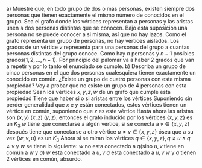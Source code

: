 a) Muestre que, en todo grupo de dos o más personas, existen siempre dos personas que tienen exactamente el mismo número de conocidos en el grupo.
	Sea el grafo donde los vértices representan a personas y las aristas unen a dos personas distintas que se conocen.
	Bajo esta suposición una persona no se puede conocer a si misma, así que no hay lazos.
	Como el grafo representa un grupo de personas, no hay vértices aislados.
	Los grados de un vértice $v$ representa para una personas del grupo a cuantas personas distintas del grupo conoce.
	Como hay $n$ personas y $n-1$ posibles grados($1,2,\dots,n-1$). Por principio del palomar va a haber 2 grados que van a repetir y por lo tanto el enunciado se cumple.
b) Describa un grupo de cinco personas en el que dos personas cualesquiera tienen exactamente un conocido en común. ¿Existe un grupo de cuatro personas con esta misma propiedad?
	Voy a probar que no existe un grupo de 4 personas con esta propiedad
	Sean los vértices $x,y,z,w$ de un grafo que cumple esta propiedad
	Tiene que haber si o si aristas entre los vértices
	Suponiendo sin perder generalidad que $x$ e $y$ están conectados, estos vértices tienen un vértice en común, suponiendo que $z$ es este vértice
	Hasta ahora las aristas son $(x,y)$ $(x,z)$ $(y,z)$, entonces el grafo inducido por los vértices $\{x,y,z\}$ es un $K_3$
	$w$ tiene que conectarse a algún vértice, si se conecta a $v \in \{x,y,z\}$ después tiene que conectarse a otro vértice $u\neq v \in \{x,y,z\}$ ósea que a su vez $\{w,v,u\}$ es un $K_3$
	Ahora si se miran los vértices $q \in \{x,y,z\}, q \neq u \land q \neq v$ y $w$ se tiene lo siguiente:
	$w$ no esta conectado a $q$(sino $u,v$ tiene en común a $w$ y $q$)
	$w$ esta conectado a $u,v$
	$q$ esta conectado a $u,v$
	$w$ y $q$ tienen $2$ vértices en común, absurdo.
